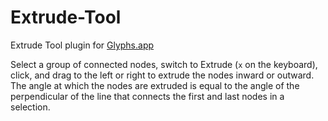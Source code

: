 # Extrude-Tool
Extrude Tool plugin for [Glyphs.app](https://glyphsapp.com/)

Select a group of connected nodes, switch to Extrude (`x` on the keyboard), click, and drag to the left or right to extrude the nodes inward or outward. The angle at which the nodes are extruded is equal to the angle of the perpendicular of the line that connects the first and last nodes in a selection.
